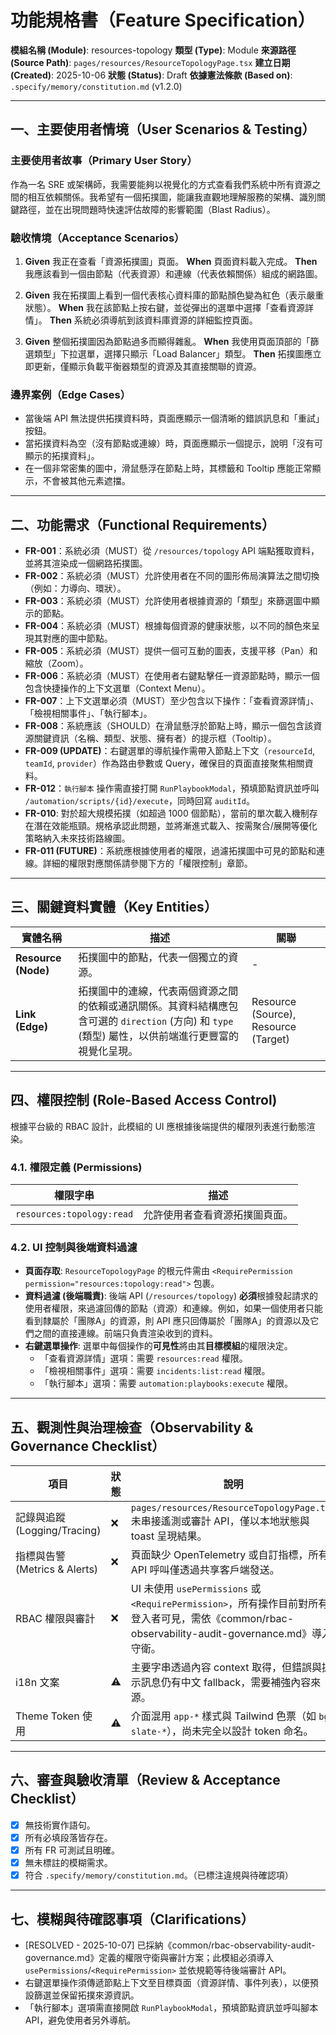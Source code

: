 # 功能規格書（Feature Specification）

**模組名稱 (Module)**: resources-topology
**類型 (Type)**: Module
**來源路徑 (Source Path)**: `pages/resources/ResourceTopologyPage.tsx`
**建立日期 (Created)**: 2025-10-06
**狀態 (Status)**: Draft
**依據憲法條款 (Based on)**: `.specify/memory/constitution.md` (v1.2.0)

---

## 一、主要使用者情境（User Scenarios & Testing）

### 主要使用者故事（Primary User Story）
作為一名 SRE 或架構師，我需要能夠以視覺化的方式查看我們系統中所有資源之間的相互依賴關係。我希望有一個拓撲圖，能讓我直觀地理解服務的架構、識別關鍵路徑，並在出現問題時快速評估故障的影響範圍（Blast Radius）。

### 驗收情境（Acceptance Scenarios）
1.  **Given** 我正在查看「資源拓撲圖」頁面。
    **When** 頁面資料載入完成。
    **Then** 我應該看到一個由節點（代表資源）和連線（代表依賴關係）組成的網路圖。

2.  **Given** 我在拓撲圖上看到一個代表核心資料庫的節點顏色變為紅色（表示嚴重狀態）。
    **When** 我在該節點上按右鍵，並從彈出的選單中選擇「查看資源詳情」。
    **Then** 系統必須導航到該資料庫資源的詳細監控頁面。

3.  **Given** 整個拓撲圖因為節點過多而顯得雜亂。
    **When** 我使用頁面頂部的「篩選類型」下拉選單，選擇只顯示「Load Balancer」類型。
    **Then** 拓撲圖應立即更新，僅顯示負載平衡器類型的資源及其直接關聯的資源。

### 邊界案例（Edge Cases）
- 當後端 API 無法提供拓撲資料時，頁面應顯示一個清晰的錯誤訊息和「重試」按鈕。
- 當拓撲資料為空（沒有節點或連線）時，頁面應顯示一個提示，說明「沒有可顯示的拓撲資料」。
- 在一個非常密集的圖中，滑鼠懸浮在節點上時，其標籤和 Tooltip 應能正常顯示，不會被其他元素遮擋。

---

## 二、功能需求（Functional Requirements）

- **FR-001**：系統必須（MUST）從 `/resources/topology` API 端點獲取資料，並將其渲染成一個網路拓撲圖。
- **FR-002**：系統必須（MUST）允許使用者在不同的圖形佈局演算法之間切換（例如：力導向、環狀）。
- **FR-003**：系統必須（MUST）允許使用者根據資源的「類型」來篩選圖中顯示的節點。
- **FR-004**：系統必須（MUST）根據每個資源的健康狀態，以不同的顏色來呈現其對應的圖中節點。
- **FR-005**：系統必須（MUST）提供一個可互動的圖表，支援平移（Pan）和縮放（Zoom）。
- **FR-006**：系統必須（MUST）在使用者右鍵點擊任一資源節點時，顯示一個包含快捷操作的上下文選單（Context Menu）。
- **FR-007**：上下文選單必須（MUST）至少包含以下操作：「查看資源詳情」、「檢視相關事件」、「執行腳本」。
- **FR-008**：系統應該（SHOULD）在滑鼠懸浮於節點上時，顯示一個包含該資源關鍵資訊（名稱、類型、狀態、擁有者）的提示框（Tooltip）。
- **FR-009 (UPDATE)**：右鍵選單的導航操作需帶入節點上下文（`resourceId`, `teamId`, `provider`）作為路由參數或 Query，確保目的頁面直接聚焦相關資料。
- **FR-012**：`執行腳本` 操作需直接打開 `RunPlaybookModal`，預填節點資訊並呼叫 `/automation/scripts/{id}/execute`，同時回寫 `auditId`。
- **FR-010**: 對於超大規模拓撲（如超過 1000 個節點），當前的單次載入機制存在潛在效能瓶頸。規格承認此問題，並將漸進式載入、按需聚合/展開等優化策略納入未來技術路線圖。
- **FR-011 (FUTURE)**：系統應根據使用者的權限，過濾拓撲圖中可見的節點和連線。詳細的權限對應關係請參閱下方的「權限控制」章節。

---

## 三、關鍵資料實體（Key Entities）
| 實體名稱 | 描述 | 關聯 |
|-----------|------|------|
| **Resource (Node)** | 拓撲圖中的節點，代表一個獨立的資源。 | - |
| **Link (Edge)** | 拓撲圖中的連線，代表兩個資源之間的依賴或通訊關係。其資料結構應包含可選的 `direction` (方向) 和 `type` (類型) 屬性，以供前端進行更豐富的視覺化呈現。 | Resource (Source), Resource (Target) |

---

## 四、權限控制 (Role-Based Access Control)

根據平台級的 RBAC 設計，此模組的 UI 應根據後端提供的權限列表進行動態渲染。

### 4.1. 權限定義 (Permissions)
| 權限字串 | 描述 |
|---|---|
| `resources:topology:read` | 允許使用者查看資源拓撲圖頁面。 |

### 4.2. UI 控制與後端資料過濾
- **頁面存取**: `ResourceTopologyPage` 的根元件需由 `<RequirePermission permission="resources:topology:read">` 包裹。
- **資料過濾 (後端職責)**: 後端 API (`/resources/topology`) **必須**根據發起請求的使用者權限，來過濾回傳的節點（資源）和連線。例如，如果一個使用者只能看到隸屬於「團隊A」的資源，則 API 應只回傳屬於「團隊A」的資源以及它們之間的直接連線。前端只負責渲染收到的資料。
- **右鍵選單操作**: 選單中每個操作的**可見性**將由其**目標模組**的權限決定。
  - 「查看資源詳情」選項：需要 `resources:read` 權限。
  - 「檢視相關事件」選項：需要 `incidents:list:read` 權限。
  - 「執行腳本」選項：需要 `automation:playbooks:execute` 權限。

---

## 五、觀測性與治理檢查（Observability & Governance Checklist）

| 項目 | 狀態 | 說明 |
|------|------|------|
| 記錄與追蹤 (Logging/Tracing) | ❌ | `pages/resources/ResourceTopologyPage.tsx` 未串接遙測或審計 API，僅以本地狀態與 toast 呈現結果。 |
| 指標與告警 (Metrics & Alerts) | ❌ | 頁面缺少 OpenTelemetry 或自訂指標，所有 API 呼叫僅透過共享客戶端發送。 |
| RBAC 權限與審計 | ❌ | UI 未使用 `usePermissions` 或 `<RequirePermission>`，所有操作目前對所有登入者可見，需依《common/rbac-observability-audit-governance.md》導入守衛。 |
| i18n 文案 | ⚠️ | 主要字串透過內容 context 取得，但錯誤與提示訊息仍有中文 fallback，需要補強內容來源。 |
| Theme Token 使用 | ⚠️ | 介面混用 `app-*` 樣式與 Tailwind 色票（如 `bg-slate-*`），尚未完全以設計 token 命名。 |

---

## 六、審查與驗收清單（Review & Acceptance Checklist）

- [x] 無技術實作語句。
- [x] 所有必填段落皆存在。
- [x] 所有 FR 可測試且明確。
- [x] 無未標註的模糊需求。
- [x] 符合 `.specify/memory/constitution.md`。（已標注違規與待確認項）

---

## 七、模糊與待確認事項（Clarifications）

- [RESOLVED - 2025-10-07] 已採納《common/rbac-observability-audit-governance.md》定義的權限守衛與審計方案；此模組必須導入 `usePermissions`/`<RequirePermission>` 並依規範等待後端審計 API。
- 右鍵選單操作須傳遞節點上下文至目標頁面（資源詳情、事件列表），以便預設篩選並保留拓撲來源資訊。
- 「執行腳本」選項需直接開啟 `RunPlaybookModal`，預填節點資訊並呼叫腳本 API，避免使用者另外導航。